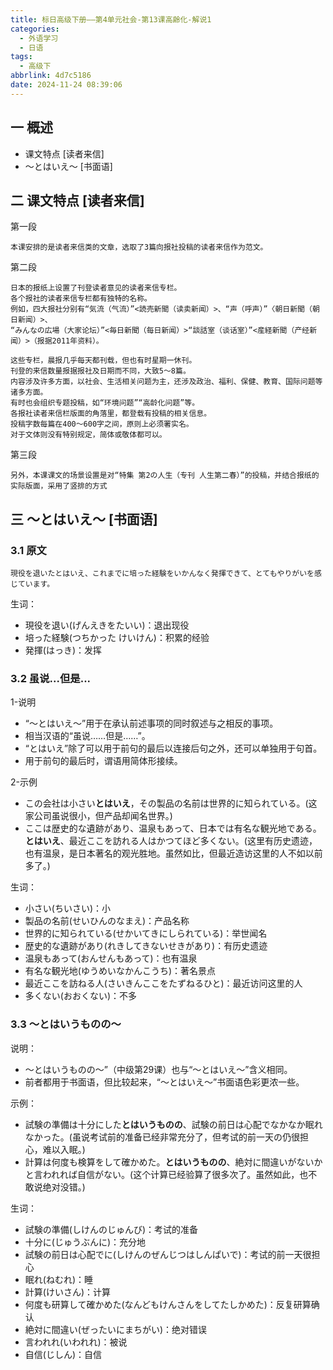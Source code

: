 ```yaml
---
title: 标日高级下册——第4单元社会-第13课高齢化-解说1
categories:
  - 外语学习
  - 日语
tags:
  - 高级下
abbrlink: 4d7c5186
date: 2024-11-24 08:39:06
---
```

## 一 概述

* 课文特点 [读者来信]
* ～とはいえ～ [书面语]

<!--more-->

## 二  课文特点 [读者来信]

第一段

```
本课安排的是读者来信类的文章，选取了3篇向报社投稿的读者来信作为范文。
```

第二段

```
日本的报纸上设置了刊登读者意见的读者来信专栏。
各个报社的读者来信专栏都有独特的名称。
例如，四大报社分别有“気流（气流）”<読売新聞（读卖新闻）>、“声（呼声）”〈朝日新聞（朝日新闻）>、
“みんなの広場（大家论坛）”<毎日新聞（每日新闻）>“談話室（谈话室）”<産経新聞（产经新闻）>（报据2011年资料）。

这些专栏，晨报几乎每天都刊载，但也有时星期一休刊。
刊登的来信数量报据报社及日期而不同，大致5～8篇。
内容涉及许多方面，以社会、生活相关问题为主，还涉及政治、福利、保健、教育、国际问题等诸多方面。
有时也会组织专题投稿，如“环境问题”“高龄化问题”等。
各报社读者来信栏版面的角落里，都登载有投稿的相关信息。
投稿字数每篇在400～600字之间，原则上必须署实名。
对于文体则没有特别规定，简体或敬体都可以。
```

第三段

```
另外，本课课文的场景设置是对“特集 第2の人生（专刊 人生第二春）”的投稿，并结合报纸的实际版面，采用了竖排的方式
```

## 三 ～とはいえ～ [书面语]

### 3.1 原文

```
現役を退いたとはいえ、これまでに培った経験をいかんなく発揮できて、とてもやりがいを感じています。
```

生词：

* 現役を退い(げんえきをたいい)：退出现役
* 培った経験(つちかった けいけん)：积累的经验
* 発揮(はっき)：发挥

### 3.2 虽说...但是...

1-说明

* “～とはいえ～”用于在承认前述事项的同时叙述与之相反的事项。
* 相当汉语的“虽说……但是……”。
* “とはいえ”除了可以用于前句的最后以连接后句之外，还可以单独用于句首。
* 用于前句的最后时，谓语用简体形接续。

2-示例

* この会社は小さい**とはいえ**，その製品の名前は世界的に知られている。(这家公司虽说很小，但产品却闻名世界。)
* ここは歴史的な遺跡があり、温泉もあって、日本では有名な観光地である。**とはいえ**、最近ここを訪れる人はかつてほど多くない。(这里有历史遗迹，也有温泉，是日本著名的观光胜地。虽然如比，但最近造访这里的人不如以前多了。)

生词：

* 小さい(ちいさい)：小
* 製品の名前(せいひんのなまえ)：产品名称
* 世界的に知られている(せかいてきにしられている)：举世闻名
* 歴史的な遺跡があり(れきしてきないせきがあり)：有历史遗迹
* 温泉もあって(おんせんもあって)：也有温泉
* 有名な観光地(ゆうめいなかんこうち)：著名景点
* 最近ここを訪ねる人(さいきんここをたずねるひと)：最近访问这里的人
* 多くない(おおくない)：不多

### 3.3 ～とはいうものの～

说明：

* ～とはいうものの～”（中级第29课）也与“～とはいえ～”含义相同。
* 前者都用于书面语，但比较起来，“～とはいえ～”书面语色彩更浓一些。

示例：

* 試験の準備は十分にした**とはいうものの**、試験の前日は心配でなかなか眠れなかった。(虽说考试前的准备已经非常充分了，但考试的前一天の仍很担心，难以入眠。)
* 計算は何度も検算をして確かめた。**とはいうものの**、絶対に間違いがないかと言われれば自信がない。(这个计算已经验算了很多次了。虽然如此，也不敢说绝对没错。)


生词：

* 試験の準備(しけんのじゅんび)：考试的准备
* 十分に(じゅうぶんに)：充分地
* 試験の前日は心配でに(しけんのぜんじつはしんぱいで)：考试的前一天很担心
* 眠れ(ねむれ)：睡
* 計算(けいさん)：计算
* 何度も研算して確かめた(なんどもけんさんをしてたしかめた)：反复研算确认
* 絶対に間違い(ぜったいにまちがい)：绝对错误
* 言われれ(いわれれ)：被说
* 自信(じしん)：自信
